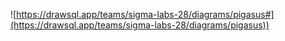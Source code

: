 ![https://drawsql.app/teams/sigma-labs-28/diagrams/pigasus#](https://drawsql.app/teams/sigma-labs-28/diagrams/pigasus))
